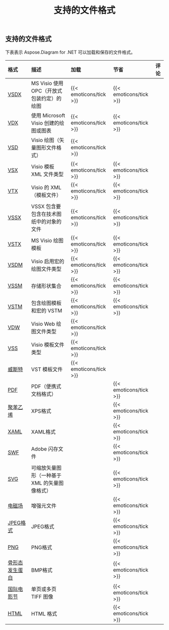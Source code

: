 ﻿---
title: 支持的文件格式
description: Aspose Diagram for .NET supports VSD, VSS, VDW, VST, VDX,VSX,VTX,VSDX, VSSX, VSTX, VSDM, VSTM, and VSSM.
type: docs
weight: 10
url: /zh/net/supported-file-formats/
---
## **支持的文件格式**
下表表示 Aspose.Diagram for .NET 可以加载和保存的文件格式。

|**格式**|**描述**|**加载**|**节省**|**评论**|
|:- |:- |:- |:- |:- |
|[VSDX](https://docs.fileformat.com/visio/vsdx/)|MS Visio 使用 OPC（开放式包装约定）的绘图|{{< emoticons/tick >}}|{{< emoticons/tick >}}||
|[VDX](https://docs.fileformat.com/visio/vdx/)  |使用 Microsoft Visio 创建的绘图或图表|{{< emoticons/tick >}}|{{< emoticons/tick >}}||
|[VSD](https://docs.fileformat.com/visio/vsd/)|Visio 绘图（矢量图形文件格式）|{{< emoticons/tick >}}|||
|[VSX](https://docs.fileformat.com/visio/vsx/)|Visio 模板 XML 文件类型|{{< emoticons/tick >}}|{{< emoticons/tick >}}||
|[VTX](https://docs.fileformat.com/visio/vtx/) |Visio 的 XML（模板文件）|{{< emoticons/tick >}}|{{< emoticons/tick >}}||
|[VSSX](https://docs.fileformat.com/visio/vssx/)|VSSX 包含要包含在技术图纸中的对象的文件|{{< emoticons/tick >}}|{{< emoticons/tick >}}||
|[VSTX](https://docs.fileformat.com/visio/vstx/)|MS Visio 绘图模板|{{< emoticons/tick >}}|{{< emoticons/tick >}}||
|[VSDM](https://docs.fileformat.com/visio/vsdm/)|Visio 启用宏的绘图文件类型|{{< emoticons/tick >}}|{{< emoticons/tick >}}||
|[VSSM](https://docs.fileformat.com/visio/vssm/) |存储形状集合|{{< emoticons/tick >}}|{{< emoticons/tick >}}||
|[VSTM](https://docs.fileformat.com/visio/vstm/) |包含绘图模板和宏的 VSTM|{{< emoticons/tick >}}|{{< emoticons/tick >}}||
|[VDW](https://docs.fileformat.com/visio/vdw/)|Visio Web 绘图文件类型|{{< emoticons/tick >}}|||
|[VSS](https://docs.fileformat.com/visio/vss/)|Visio 模板文件类型|{{< emoticons/tick >}}|||
|[威斯特](https://docs.fileformat.com/visio/vst/)|VST 模板文件|{{< emoticons/tick >}}|||
|[PDF](https://docs.fileformat.com/pdf/)|PDF（便携式文档格式）||{{< emoticons/tick >}}||
|[聚苯乙烯](https://docs.fileformat.com/page-description-language/xps/)|XPS格式||{{< emoticons/tick >}}||
|[XAML](https://docs.fileformat.com/web/xaml/)|XAML格式||{{< emoticons/tick >}}||
|[SWF](https://docs.fileformat.com/page-description-language/swf/)|Adobe 闪存文件||{{< emoticons/tick >}}||
|[SVG](https://docs.fileformat.com/specification/page-description-language/svg/)|可缩放矢量图形（一种基于 XML 的矢量图像格式）||{{< emoticons/tick >}}||
|[电磁场](https://docs.fileformat.com/image/emf/)|增强元文件||{{< emoticons/tick >}}||
|[JPEG格式](https://docs.fileformat.com/image/jpeg/)|JPEG格式||{{< emoticons/tick >}}||
|[PNG](https://docs.fileformat.com/image/png/)|PNG格式||{{< emoticons/tick >}}||
|[骨形态发生蛋白](https://docs.fileformat.com/image/bmp/)|BMP格式||{{< emoticons/tick >}}||
|[国际电影节](https://docs.fileformat.com/image/tiff/)|单页或多页 TIFF 图像||{{< emoticons/tick >}}||
|[HTML](https://docs.fileformat.com/web/html/)|HTML 格式||{{< emoticons/tick >}}||

